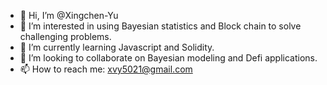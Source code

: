 - 👋 Hi, I’m @Xingchen-Yu
- 👀 I’m interested in using Bayesian statistics and Block chain to solve challenging problems.
- 🌱 I’m currently learning Javascript and Solidity.
- 💞️ I’m looking to collaborate on Bayesian modeling and Defi applications.
- 📫 How to reach me: xvy5021@gmail.com

<!---
Xingchen-Yu/Xingchen-Yu is a ✨ special ✨ repository because its `README.md` (this file) appears on your GitHub profile.
You can click the Preview link to take a look at your changes.
--->
